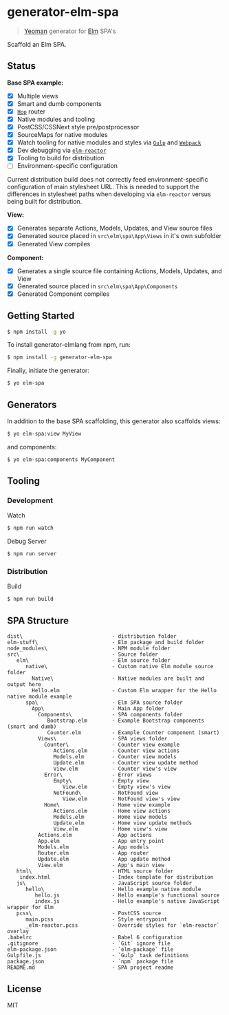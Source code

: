 # generator-elm-spa

> [Yeoman](http://yeoman.io) generator for [Elm](http://elm-lang.org/) SPA's

Scaffold an Elm SPA.

## Status

**Base SPA example:**

- [x] Multiple views
- [x] Smart and dumb components
- [x] [`Hop`](http://package.elm-lang.org/packages/sporto/hop/latest) router
- [x] Native modules and tooling
- [x] PostCSS/CSSNext style pre/postprocessor
- [x] SourceMaps for native modules
- [x] Watch tooling for native modules and styles via [`Gulp`](http://gulpjs.com/) and [`Webpack`](https://webpack.github.io/)
- [x] Dev debugging via [`elm-reactor`](https://github.com/elm-lang/elm-reactor)
- [x] Tooling to build for distribution
- [ ] Environment-specific configuration

Current distribution build does not correctly feed environment-specific configuration of main stylesheet URL.  This is needed to support the differences in stylesheet paths when developing via `elm-reactor` versus being built for distribution.

**View:**

- [x] Generates separate Actions, Models, Updates, and View source files
- [x] Generated source placed in `src\elm\spa\App\Views` in it's own subfolder
- [x] Generated View compiles

**Component:**

- [x] Generates a single source file containing Actions, Models, Updates, and View
- [x] Generated source placed in `src\elm\spa\App\Components`
- [x] Generated Component compiles

## Getting Started

```sh
$ npm install -g yo
```

To install generator-elmlang from npm, run:

```sh
$ npm install -g generator-elm-spa
```

Finally, initiate the generator:

```sh
$ yo elm-spa
```

## Generators

In addition to the base SPA scaffolding, this generator also scaffolds views:

```sh
$ yo elm-spa:view MyView
```

and components:

```sh
$ yo elm-spa:components MyComponent
```

## Tooling

### Development

Watch

```sh
$ npm run watch
```

Debug Server

```sh
$ npm run server
```

### Distribution

Build

```sh
$ npm run build
```

## SPA Structure

```
dist\                             - distribution folder
elm-stuff\                        - Elm package and build folder
node_modules\                     - NPM module folder
src\                              - Source folder
   elm\                           - Elm source folder
      native\                     - Custom native Elm module source folder
        Native\                   - Native modules are built and output here
        Hello.elm                 - Custom Elm wrapper for the Hello native module example
      spa\                        - Elm SPA source folder
        App\                      - Main App folder
          Components\             - SPA components folder
             Bootstrap.elm        - Example Bootstrap components (smart and dumb)
             Counter.elm          - Example Counter component (smart)
          Views\                  - SPA views folder
            Counter\              - Counter view example
               Actions.elm        - Counter view actions
               Models.elm         - Counter view models
               Update.elm         - Counter view update method
               View.elm           - Counter view's view
            Error\                - Error views
               Empty\             - Empty view
                  View.elm        - Empty view's view
               NotFound\          - NotFound view
                  View.elm        - NotFound view's view
            Home\                 - Home view example
               Actions.elm        - Home view actions
               Models.elm         - Home view models
               Update.elm         - Home view update methods
               View.elm           - Home view's view
          Actions.elm             - App actions
          App.elm                 - App entry point
          Models.elm              - App models
          Router.elm              - App router
          Update.elm              - App update method
          View.elm                - App's main view
   html\                          - HTML source folder
    index.html                    - Index template for distribution
   js\                            - JavaScript source folder
      hello\                      - Hello example native module
         hello.js                 - Hello example's functional source
         index.js                 - Hello example's native JavaScript wrapper for Elm
   pcss\                          - PostCSS source
      main.pcss                   - Style entrypoint
      _elm-reactor.pcss           - Override styles for `elm-reactor` overlay
.babelrc                          - Babel 6 configuration
.gitignore                        - `Git` ignore file
elm-package.json                  - `elm-package` file
Gulpfile.js                       - `Gulp` task definitions
package.json                      - `npm` package file
README.md                         - SPA project readme
```

## License

MIT
